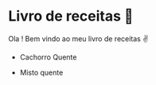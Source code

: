 # Livro de receitas :cake:

Ola ! Bem vindo ao meu livro de receitas :v:

* Cachorro Quente 

* Misto quente

  

